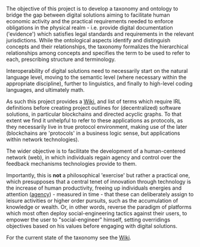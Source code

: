 The objective of this project is to develop a taxonomy and ontology to bridge the gap between digital solutions aiming to facilitate human economic activity and the practical requirements needed to enforce obligations in the physical realm - i.e. provide digital documentation ('evidence') which satisfies legal standards and requirements in the relevant jurisdictions. While the ontological aspects identify and distinguish concepts and their relationships, the taxonomy formalizes the hierarchical relationships among concepts and specifies the term to be used to refer to each, prescribing structure and terminology.

Interoperability of digital solutions need to necessarily start on the natural language level, moving to the semantic level (where necessary within the appropriate discipline), further to linguistics, and finally to high-level coding languages, and ultimately math.

As such this project provides a [Wiki](https://github.com/sustany/dvg/wiki), and list of terms which require IRL definitions before creating project outlines for (decentralized) software solutions, in particular blockchains and directed acyclic graphs. To that extent we find it unhelpful to refer to these applications as protocols, as they necessarily live in true protocol environment, making use of the later (blockchains are 'protocols' in a business logic sense, but applications within network technologies).

The wider objective is to facilitate the development of a human-centered network (web), in which individuals regain agency and control over the feedback mechanisms technologies provide to them.

Importantly, this is **not** a philosophical 'exercise' but rather a practical one, which presupposes that a central tenet of innovation through technology is the increase of human productivity, freeing up individuals energies and attention ([agency](https://github.com/sustany/dvg/wiki/Agency)) - measured in time - that these can deliberately assign to leisure activities or higher order pursuits, such as the accumulation of knowledge or wealth. Or, in other words, reverse the paradigm of platforms which most often deploy social-engineering tactics against their users, to empower the user to "social-engineer" himself, setting overridings objectives based on his values before engaging with digital solutions.

For the current state of the taxonomy see the [Wiki](https://github.com/sustany/dvg/wiki).
